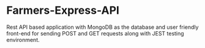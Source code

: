 # Farmers-Express-API
Rest API based application with MongoDB as the database and user friendly front-end for sending POST and GET requests along with JEST testing environment.
